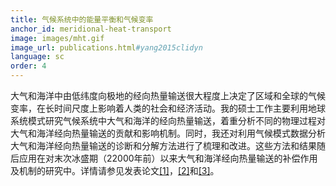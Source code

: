 ```yaml
---
title: 气候系统中的能量平衡和气候变率
anchor_id: meridional-heat-transport
image: images/mht.gif
image_url: publications.html#yang2015clidyn
language: sc
order: 4
---
```


大气和海洋中由低纬度向极地的经向热量输送很大程度上决定了区域和全球的气候变率，在长时间尺度上影响着人类的社会和经济活动。我的硕士工作主要利用地球系统模式研究气候系统中大气和海洋的经向热量输送，着重分析不同的物理过程对大气和海洋经向热量输送的贡献和影响机制。同时，我还对利用气候模式数据分析大气和海洋经向热量输送的诊断和分解方法进行了梳理和改进。这些方法和结果随后应用在对末次冰盛期（22000年前）以来大气和海洋经向热量输送的补偿作用及机制的研究中。详情请参见发表论文[[1]](publications.html#yang2015clidyn)，[[2]](publications.html#yang2015scirep)和[[3]](publications.html#yang2016clidyn)。
